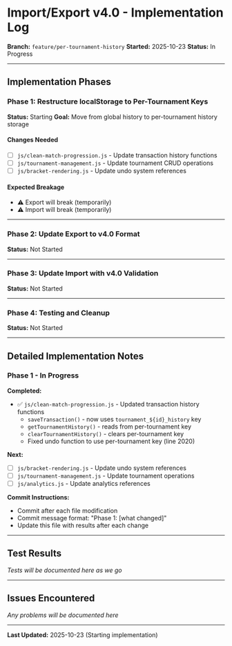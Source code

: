 # Import/Export v4.0 - Implementation Log

**Branch:** `feature/per-tournament-history`
**Started:** 2025-10-23
**Status:** In Progress

---

## Implementation Phases

### Phase 1: Restructure localStorage to Per-Tournament Keys
**Status:** Starting
**Goal:** Move from global history to per-tournament history storage

#### Changes Needed
- [ ] `js/clean-match-progression.js` - Update transaction history functions
- [ ] `js/tournament-management.js` - Update tournament CRUD operations
- [ ] `js/bracket-rendering.js` - Update undo system references

#### Expected Breakage
- ⚠️ Export will break (temporarily)
- ⚠️ Import will break (temporarily)

---

### Phase 2: Update Export to v4.0 Format
**Status:** Not Started

---

### Phase 3: Update Import with v4.0 Validation
**Status:** Not Started

---

### Phase 4: Testing and Cleanup
**Status:** Not Started

---

## Detailed Implementation Notes

### Phase 1 - In Progress

**Completed:**
- ✅ `js/clean-match-progression.js` - Updated transaction history functions
  - `saveTransaction()` - now uses `tournament_${id}_history` key
  - `getTournamentHistory()` - reads from per-tournament key
  - `clearTournamentHistory()` - clears per-tournament key
  - Fixed undo function to use per-tournament key (line 2020)

**Next:**
- [ ] `js/bracket-rendering.js` - Update undo system references
- [ ] `js/tournament-management.js` - Update tournament operations
- [ ] `js/analytics.js` - Update analytics references

**Commit Instructions:**
- Commit after each file modification
- Commit message format: "Phase 1: [what changed]"
- Update this file with results after each change

---

## Test Results

*Tests will be documented here as we go*

---

## Issues Encountered

*Any problems will be documented here*

---

**Last Updated:** 2025-10-23 (Starting implementation)
